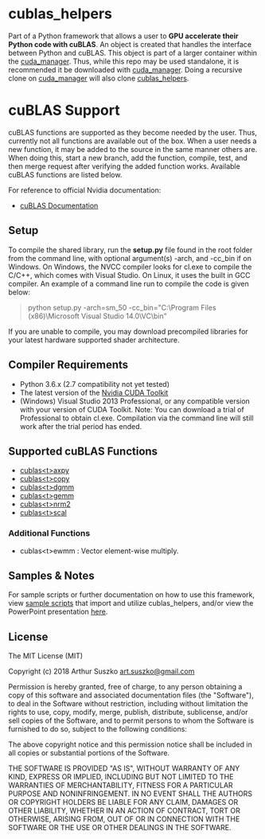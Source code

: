 # cublas_helpers

Part of a Python framework that allows a user to **GPU accelerate their Python code with cuBLAS**. An object is created that handles the interface between Python and cuBLAS. This object is part of a larger container within the [cuda_manager](https://github.com/asuszko/cuda_manager). Thus, while this repo may be used standalone, it is recommended it be downloaded with [cuda_manager](https://github.com/asuszko/cuda_manager). Doing a recursive clone on [cuda_manager](https://github.com/asuszko/cuda_manager) will also clone [cublas_helpers](https://github.com/asuszko/cublas_helpers).


# cuBLAS Support

cuBLAS functions are supported as they become needed by the user. Thus, currently not all functions are available out of the box. When a user needs a new function, it may be added to the source in the same manner others are. When doing this, start a new branch, add the function, compile, test, and then merge request after verifying the added function works. Available cuBLAS functions are listed below.

For reference to official Nvidia documentation:
- [cuBLAS Documentation](http://docs.nvidia.com/cuda/cublas/index.html)

## Setup

To compile the shared library, run the **setup.py** file found in the root folder from the command line, with optional argument(s) -arch, and -cc_bin if on Windows. On Windows, the NVCC compiler looks for cl.exe to compile the C/C++, which comes with Visual Studio. On Linux, it uses the built in GCC compiler. An example of a command line run to compile the code is given below:
> python setup.py -arch=sm_50 -cc_bin="C:\Program Files (x86)\Microsoft Visual Studio 14.0\VC\bin"

If you are unable to compile, you may download precompiled libraries for your latest hardware supported shader architecture. 

## Compiler Requirements

- Python 3.6.x (2.7 compatibility not yet tested) 
- The latest  version of the [Nvidia CUDA Toolkit](https://developer.nvidia.com/cuda-toolkit)
- (Windows) Visual Studio 2013 Professional, or any compatible version with your version of CUDA Toolkit. Note: You can download a trial of Professional to obtain cl.exe. Compilation via the command line will still work after the trial period has ended.

## Supported cuBLAS Functions

- [cublas<t<t>>axpy](http://docs.nvidia.com/cuda/cublas/index.html#cublas-lt-t-gt-axpy)
- [cublas<t<t>>copy](http://docs.nvidia.com/cuda/cublas/index.html#cublas-lt-t-gt-copy)
- [cublas<t<t>>dgmm](http://docs.nvidia.com/cuda/cublas/index.html#cublas-lt-t-gt-dgmm)
- [cublas<t<t>>gemm](http://docs.nvidia.com/cuda/cublas/index.html#cublas-lt-t-gt-gemm)
- [cublas<t<t>>nrm2](http://docs.nvidia.com/cuda/cublas/index.html#cublas-lt-t-gt-nrm2)
- [cublas<t<t>>scal](http://docs.nvidia.com/cuda/cublas/index.html#cublas-lt-t-gt-scal)

### Additional Functions
-  cublas<t<t>>ewmm : Vector element-wise multiply. 

## Samples & Notes

For sample scripts or further documentation on how to use this framework, view [sample scripts](https://github.com/asuszko/cuda_manager/tree/master/samples) that import and utilize cublas_helpers, and/or view the PowerPoint presentation [here](https://github.com/asuszko/cuda_manager/blob/master/link).

## License
 
The MIT License (MIT)

Copyright (c) 2018 Arthur Suszko <art.suszko@gmail.com>

Permission is hereby granted, free of charge, to any person obtaining a copy of this software and associated documentation files (the "Software"), to deal in the Software without restriction, including without limitation the rights to use, copy, modify, merge, publish, distribute, sublicense, and/or sell copies of the Software, and to permit persons to whom the Software is furnished to do so, subject to the following conditions:

The above copyright notice and this permission notice shall be included in all copies or substantial portions of the Software.

THE SOFTWARE IS PROVIDED "AS IS", WITHOUT WARRANTY OF ANY KIND, EXPRESS OR IMPLIED, INCLUDING BUT NOT LIMITED TO THE WARRANTIES OF MERCHANTABILITY, FITNESS FOR A PARTICULAR PURPOSE AND NONINFRINGEMENT. IN NO EVENT SHALL THE AUTHORS OR COPYRIGHT HOLDERS BE LIABLE FOR ANY CLAIM, DAMAGES OR OTHER LIABILITY, WHETHER IN AN ACTION OF CONTRACT, TORT OR OTHERWISE, ARISING FROM, OUT OF OR IN CONNECTION WITH THE SOFTWARE OR THE USE OR OTHER DEALINGS IN THE SOFTWARE.